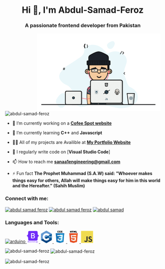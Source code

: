 <h1 align="center">Hi 👋, I'm Abdul-Samad-Feroz</h1>
<h3 align="center">A passionate frontend developer from Pakistan</h3>

<img align="right" alt="coding" width="400" src="https://raw.githubusercontent.com/kvssankar/kvssankar/main/programmer.gif">

<p align="left"> <img src="https://komarev.com/ghpvc/?username=abdul-samad-feroz&label=Profile%20views&color=0e75b6&style=flat" alt="abdul-samad-feroz" /> </p>


- 🔭 I’m currently working on a [**Cofee Spot website**](https://cofee-spot.netlify.app/)

- 🌱 I’m currently learning **C++** and **Javascript**

- 👨‍💻 All of my projects are Availible at [**My Portfolio Website**](https://abdulsamads-portfolio.netlify.app/)

- 📝 I regularly write code on [**Visual Studio Code**]

- 📫 How to reach me **sanaa1engineering@gmail.com**

- ⚡ Fun fact **The Prophet Muhammad (S.A.W) said: "Whoever makes things easy for others, Allah will make things easy for him in this world and the Hereafter." (Sahih Muslim)**

<h3 align="left">Connect with me:</h3>
<p align="left">
<a href="https://www.linkedin.com/in/abdul-samad-feroz-41734a329" target="blank"><img align="center" src="https://raw.githubusercontent.com/rahuldkjain/github-profile-readme-generator/master/src/images/icons/Social/linked-in-alt.svg" alt="abdul samad feroz" height="30" width="40" /></a>
<a href="https://www.facebook.com/abdulsamadferoz" target="blank"><img align="center" src="https://raw.githubusercontent.com/rahuldkjain/github-profile-readme-generator/master/src/images/icons/Social/facebook.svg" alt="abdul samad feroz" height="30" width="40" /></a>
<a href="https://www.youtube.com/channel/UC3-m5lmR58MXKkdNgSdIwQQ" target="blank"><img align="center" src="https://raw.githubusercontent.com/rahuldkjain/github-profile-readme-generator/master/src/images/icons/Social/youtube.svg" alt="abdul samad" height="30" width="40" /></a>
</p>

<h3 align="left">Languages and Tools:</h3>
<p align="left"> <a href="https://www.arduino.cc/" target="_blank" rel="noreferrer"> <img src="https://cdn.worldvectorlogo.com/logos/arduino-1.svg" alt="arduino" width="40" height="40"/> </a> <a href="https://getbootstrap.com" target="_blank" rel="noreferrer"> <img src="https://raw.githubusercontent.com/devicons/devicon/master/icons/bootstrap/bootstrap-plain-wordmark.svg" alt="bootstrap" width="40" height="40"/> </a> <a href="https://www.w3schools.com/cpp/" target="_blank" rel="noreferrer"> <img src="https://raw.githubusercontent.com/devicons/devicon/master/icons/cplusplus/cplusplus-original.svg" alt="cplusplus" width="40" height="40"/> </a> <a href="https://www.w3schools.com/css/" target="_blank" rel="noreferrer"> <img src="https://raw.githubusercontent.com/devicons/devicon/master/icons/css3/css3-original-wordmark.svg" alt="css3" width="40" height="40"/> </a> <a href="https://www.w3.org/html/" target="_blank" rel="noreferrer"> <img src="https://raw.githubusercontent.com/devicons/devicon/master/icons/html5/html5-original-wordmark.svg" alt="html5" width="40" height="40"/> </a> <a href="https://developer.mozilla.org/en-US/docs/Web/JavaScript" target="_blank" rel="noreferrer"> <img src="https://raw.githubusercontent.com/devicons/devicon/master/icons/javascript/javascript-original.svg" alt="javascript" width="40" height="40"/> </a> </p>

<p><img align="left" src="https://github-readme-stats.vercel.app/api/top-langs?username=abdul-samad-feroz&show_icons=true&locale=en&layout=compact" alt="abdul-samad-feroz" /></p>

<p>&nbsp;<img align="center" src="https://github-readme-stats.vercel.app/api?username=abdul-samad-feroz&show_icons=true&locale=en" alt="abdul-samad-feroz" /></p>

<p><img align="center" src="https://github-readme-streak-stats.herokuapp.com/?user=abdul-samad-feroz&" alt="abdul-samad-feroz" /></p>
